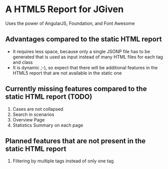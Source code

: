 # A HTML5 Report for JGiven

Uses the power of AngularJS, Foundation, and Font Awesome

## Advantages compared to the static HTML report
* It requires less space, because only a single JSONP file has to be generated that is used as input instead of many HTML files for each tag and class
* It is dynamic ;-), so expect that there will be additional features in the HTML5 report that are not available in the static one

## Currently missing features compared to the static HTML report (TODO)

1. Cases are not collapsed
1. Search in scenarios
1. Overview Page
1. Statistics Summary on each page

## Planned features that are not present in the static HTML report

1. Filtering by multiple tags instead of only one tag
